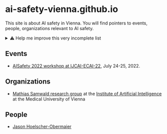 # ai-safety-vienna.github.io

This site is about AI safety in Vienna. You will find pointers to events, people, organizations relevant to AI safety.

<details>
<summary>⚠️ Help me improve this very incomplete list</summary>
- open a PR
- file an issue
- send an e-mail to safe.ai.vienna@gmail.com
</details> 

## Events
- [AISafety 2022 workshop at IJCAI-ECAI-22](https://www.aisafetyw.org/), July 24-25, 2022.

## Organizations
- [Mathias Samwald research group](https://samwald.info/) at the [Institute of Artificial Intelligence](http://www.ai.meduniwien.ac.at/en/) at the Medical University of Vienna

## People
- [Jason Hoelscher-Obermaier](https://github.com/jas-ho)


<!---
### About
This site is maintained by [Jason Hoelscher-Obermaier](https://github.com/jas-ho) --->
